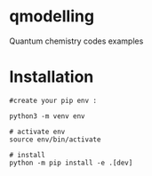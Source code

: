 # qmodelling

Quantum chemistry codes examples

# Installation

```shell
#create your pip env :

python3 -m venv env

# activate env
source env/bin/activate

# install
python -m pip install -e .[dev]

```
